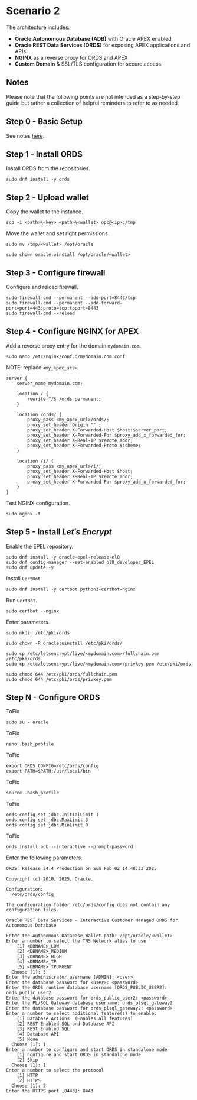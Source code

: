 # Scenario 2

The architecture includes:
- **Oracle Autonomous Database (ADB)** with Oracle APEX enabled
- **Oracle REST Data Services (ORDS)** for exposing APEX applications and APIs
- **NGINX** as a reverse proxy for ORDS and APEX
- **Custom Domain** & SSL/TLS configuration for secure access

## Notes

Please note that the following points are not intended as a step-by-step guide but rather a collection of helpful reminders to refer to as needed.

## Step 0 - Basic Setup

See notes [here](./basic_setup.md).

## Step 1 - Install ORDS

Install ORDS from the repositories.

```
sudo dnf install -y ords
```

## Step 2 - Upload wallet

Copy the wallet to the instance.

```
scp -i <path>\<key> <path>\<wallet> opc@<ip>:/tmp
```

Move the wallet and set right permissions.

```
sudo mv /tmp/<wallet> /opt/oracle

sudo chown oracle:oinstall /opt/oracle/<wallet>
```

## Step 3 - Configure firewall

Configure and reload firewall.

```
sudo firewall-cmd --permanent --add-port=8443/tcp
sudo firewall-cmd --permanent --add-forward-port=port=443:proto=tcp:toport=8443
sudo firewall-cmd --reload
```

## Step 4 - Configure NGINX for APEX

Add a reverse proxy entry for the domain ```mydomain.com```.

```
sudo nano /etc/nginx/conf.d/mydomain.com.conf
```

NOTE: replace ```<my_apex_url>```.

```
server {
    server_name mydomain.com;

    location / {
        rewrite ^/$ /ords permanent;
    }

    location /ords/ {
        proxy_pass <my_apex_url>/ords/;
        proxy_set_header Origin "" ;
        proxy_set_header X-Forwarded-Host $host:$server_port;        
        proxy_set_header X-Forwarded-For $proxy_add_x_forwarded_for;        
        proxy_set_header X-Real-IP $remote_addr;
        proxy_set_header X-Forwarded-Proto $scheme;   
    }

    location /i/ {
        proxy_pass <my_apex_url>/i/;
        proxy_set_header X-Forwarded-Host $host;
        proxy_set_header X-Real-IP $remote_addr;
        proxy_set_header X-Forwarded-For $proxy_add_x_forwarded_for;
    }
}
```

Test NGINX configuration.

```
sudo nginx -t 
```

## Step 5 - Install *Let´s Encrypt*

Enable the EPEL repository.

```
sudo dnf install -y oracle-epel-release-el8
sudo dnf config-manager --set-enabled ol8_developer_EPEL
sudo dnf update -y
```

Install ```CertBot```.

```
sudo dnf install -y certbot python3-certbot-nginx
```

Run ```CertBot```.

```
sudo certbot --nginx
```

Enter parameters.

```
sudo mkdir /etc/pki/ords

sudo chown -R oracle:oinstall /etc/pki/ords/   

sudo cp /etc/letsencrypt/live/<mydomain.com>/fullchain.pem /etc/pki/ords
sudo cp /etc/letsencrypt/live/<mydomain.com>/privkey.pem /etc/pki/ords

sudo chmod 644 /etc/pki/ords/fullchain.pem
sudo chmod 644 /etc/pki/ords/privkey.pem
```

## Step N - Configure ORDS

ToFix

```
sudo su - oracle
```

ToFix

```
nano .bash_profile
```

ToFix

```
export ORDS_CONFIG=/etc/ords/config
export PATH=$PATH:/usr/local/bin
```

ToFix

```
source .bash_profile
```

ToFix

```
ords config set jdbc.InitialLimit 1
ords config set jdbc.MaxLimit 3
ords config set jdbc.MinLimit 0
```

ToFix

```
ords install adb --interactive --prompt-password
```

Enter the following parameters.

```
ORDS: Release 24.4 Production on Sun Feb 02 14:48:33 2025

Copyright (c) 2010, 2025, Oracle.

Configuration:
  /etc/ords/config

The configuration folder /etc/ords/config does not contain any configuration files.

Oracle REST Data Services - Interactive Customer Managed ORDS for Autonomous Database

Enter the Autonomous Database Wallet path: /opt/oracle/<wallet>
Enter a number to select the TNS Network alias to use
    [1] <DBNAME>_LOW 
    [2] <DBNAME>_MEDIUM
    [3] <DBNAME>_HIGH
    [4] <DBNAME>_TP 
    [5] <DBNAME>_TPURGENT
  Choose [1]: 3
Enter the administrator username [ADMIN]: <user>
Enter the database password for <user>: <password>
Enter the ORDS runtime database username [ORDS_PUBLIC_USER2]: ords_public_user2
Enter the database password for ords_public_user2: <password>
Enter the PL/SQL Gateway database username: ords_plsql_gateway2
Enter the database password for ords_plsql_gateway2: <password>
Enter a number to select additional feature(s) to enable:
    [1] Database Actions  (Enables all features)
    [2] REST Enabled SQL and Database API
    [3] REST Enabled SQL
    [4] Database API
    [5] None
  Choose [1]: 1
Enter a number to configure and start ORDS in standalone mode
    [1] Configure and start ORDS in standalone mode
    [2] Skip
  Choose [1]: 1
Enter a number to select the protocol
    [1] HTTP
    [2] HTTPS
  Choose [1]: 2 
Enter the HTTPS port [8443]: 8443
```